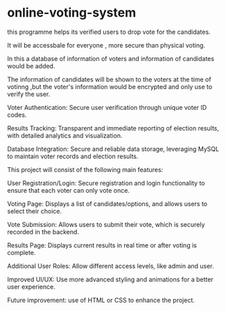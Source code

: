 # online-voting-system
this programme helps its verified users to drop vote for the candidates.

It will be accessbale for everyone , more secure than physical voting.

In this a database of information of voters and information of candidates would be added.

The information of candidates will be shown to the voters at the time of votinng ,but the voter's information would be encrypted and only use to verify the user.

Voter Authentication: Secure user verification through unique voter ID codes.

Results Tracking: Transparent and immediate reporting of election results, with detailed analytics and visualization.

Database Integration: Secure and reliable data storage, leveraging MySQL to maintain voter records and election results.

This project will consist of the following main features:

User Registration/Login: Secure registration and login functionality to ensure that each voter can only vote once.

Voting Page: Displays a list of candidates/options, and allows users to select their choice.

Vote Submission: Allows users to submit their vote, which is securely recorded in the backend.

Results Page: Displays current results in real time or after voting is complete.

Additional User Roles: Allow different access levels, like admin and user.

Improved UI/UX: Use more advanced styling and animations for a better user experience.

Future improvement: use of HTML or CSS to enhance the project.
